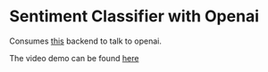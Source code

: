 # Sentiment Classifier with Openai

Consumes <a href='https://github.com/Michael-Murage/nest-setup-demo'>this</a> backend to talk to openai.

The video demo can be found <a href='./public/Screencast from 2025-05-30 15-04-41.mp4'>here</a>